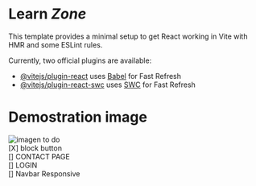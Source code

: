 # Learn ***Zone***

This template provides a minimal setup to get React working in Vite with HMR and some ESLint rules.

Currently, two official plugins are available:

- [@vitejs/plugin-react](https://github.com/vitejs/vite-plugin-react/blob/main/packages/plugin-react/README.md) uses [Babel](https://babeljs.io/) for Fast Refresh
- [@vitejs/plugin-react-swc](https://github.com/vitejs/vite-plugin-react-swc) uses [SWC](https://swc.rs/) for Fast Refresh
# Demostration image
![imagen](https://github.com/luisnisc/Clase_react_Blue_Edition/assets/91005401/ec8545e3-5dce-4408-a55c-dabb435b5d33)
***</hr>***
to do </br>
[X] block button </br>
[] CONTACT PAGE </br>
[] LOGIN </br>
[] Navbar Responsive
